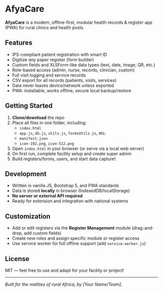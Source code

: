 # AfyaCare

**AfyaCare** is a modern, offline-first, modular health records & register app (PWA) for rural clinics and health posts.

## Features

- IPS-compliant patient registration with smart ID
- Digitize *any* paper register (form builder)
- Custom fields and XLSForm-like data types (text, date, image, QR, etc.)
- Role-based access (admin, nurse, records, clinician, custom)
- Full visit logging and service records
- CSV export for all records (patients, visits, services)
- Data never leaves device/network unless exported
- PWA: installable, works offline, secure local backup/restore

## Getting Started

1. **Clone/download** the repo
2. Place all files in one folder, including:
    - `index.html`
    - `app.js`, `db.js`, `utils.js`, `formsUtils.js`, etc.
    - `manifest.json`
    - `icon-192.png`, `icon-512.png`
3. Open `index.html` in your browser (or serve via a local web server)
4. On first run, complete facility setup and create super admin
5. Build registers/forms, users, and start data capture!

## Development

- Written in vanilla JS, Bootstrap 5, and PWA standards
- Data is stored **locally** in browser (IndexedDB/localStorage)
- **No server or external API required**
- Ready for extension and integration with national systems

## Customization

- Add or edit registers via the **Register Management** module (drag-and-drop, add custom fields)
- Create new roles and assign specific module or register access
- Use service worker for full offline support (add `service-worker.js`)

## License

MIT — feel free to use and adapt for your facility or project!

---

*Built for the realities of rural Africa, by [Your Name/Team].*
